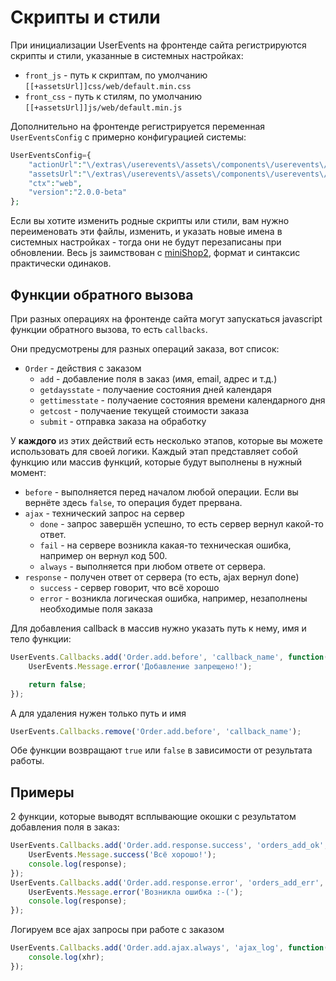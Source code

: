 # Скрипты и стили

При инициализации UserEvents на фронтенде сайта регистрируются скрипты и стили, указанные в системных настройках:

* `front_js` - путь к скриптам, по умолчанию `[[+assetsUrl]]css/web/default.min.css`
* `front_css` - путь к стилям, по умолчанию `[[+assetsUrl]]js/web/default.min.js`

Дополнительно на фронтенде регистрируется переменная `UserEventsConfig` с примерно конфигурацией системы:

```php
UserEventsConfig={
    "actionUrl":"\/extras\/userevents\/assets\/components\/userevents\/action.php",
    "assetsUrl":"\/extras\/userevents\/assets\/components\/userevents\/",
    "ctx":"web",
    "version":"2.0.0-beta"
};
```

Если вы хотите изменить родные скрипты или стили, вам нужно переименовать эти файлы, изменить, и указать новые имена в системных настройках - тогда они не будут перезаписаны при обновлении.
Весь js заимствован с [miniShop2][01020302], формат и синтаксис практически одинаков.

## Функции обратного вызова

При разных операциях на фронтенде сайта могут запускаться javascript функции обратного вызова, то есть `callbacks`.

Они предусмотрены для разных операций заказа, вот список:

* `Order` - действия с заказом
  * `add` - добавление поля в заказ (имя, email, адрес и т.д.)
  * `getdaysstate` - получаение состояния дней календаря
  * `gettimesstate` - получаение состояния времени календарного дня
  * `getcost` - получаение текущей стоимости заказа
  * `submit` - отправка заказа на обработку

У **каждого** из этих действий есть несколько этапов, которые вы можете использовать для своей логики.
Каждый этап представляет собой функцию или массив функций, которые будут выполнены в нужный момент:

* `before` - выполняется перед началом любой операции. Если вы вернёте здесь `false`, то операция будет прервана.
* `ajax` - технический запрос на сервер
  * `done` - запрос завершён успешно, то есть сервер вернул какой-то ответ.
  * `fail` - на сервере возникла какая-то техническая ошибка, например он вернул код 500.
  * `always` - выполняется при любом ответе от сервера.
* `response` - получен ответ от сервера (то есть, ajax вернул done)
  * `success` - сервер говорит, что всё хорошо
  * `error` - возникла логическая ошибка, например, незаполнены необходимые поля заказа

Для добавления callback в массив нужно указать путь к нему, имя и тело функции:

```javascript
UserEvents.Callbacks.add('Order.add.before', 'callback_name', function() {
    UserEvents.Message.error('Добавление запрещено!');

    return false;
});
```

А для удаления нужен только путь и имя

```javascript
UserEvents.Callbacks.remove('Order.add.before', 'callback_name');
```

Обе функции возвращают `true` или `false` в зависимости от результата работы.

## Примеры

2 функции, которые выводят всплывающие окошки с результатом добавления поля в заказ:

```javascript
UserEvents.Callbacks.add('Order.add.response.success', 'orders_add_ok', function(response) {
    UserEvents.Message.success('Всё хорошо!');
    console.log(response);
});
UserEvents.Callbacks.add('Order.add.response.error', 'orders_add_err', function(response) {
    UserEvents.Message.error('Возникла ошибка :-(');
    console.log(response);
});
```

Логируем все ajax запросы при работе с заказом

```javascript
UserEvents.Callbacks.add('Order.add.ajax.always', 'ajax_log', function(xhr) {
    console.log(xhr);
});
```

[01020302]: /components/minishop2/development/scripts-and-styles
